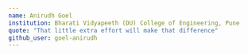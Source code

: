 ```yaml
---
name: Anirudh Goel
institution: Bharati Vidyapeeth (DU) College of Engineering, Pune
quote: "That little extra effort will make that difference"
github_user: goel-anirudh
---
```

